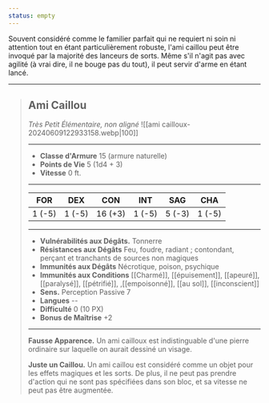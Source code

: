 ```yaml
---
status: empty
---
```

Souvent considéré comme le familier parfait qui ne requiert ni soin ni attention tout en étant particulièrement robuste, l'ami caillou peut être invoqué par la majorité des lanceurs de sorts. Même s'il n'agit pas avec agilité (à vrai dire, il ne bouge pas du tout), il peut servir d'arme en étant lancé.

___
>## Ami Caillou
>*Très Petit Élémentaire, non aligné*
>![[ami cailloux-20240609122933158.webp|100]]
>___
>- **Classe d'Armure** 15 (armure naturelle)
>- **Points de Vie** 5 (1d4 + 3)
>- **Vitesse** 0 ft.
>___
>|FOR|DEX|CON|INT|SAG|CHA|
>|:---:|:---:|:---:|:---:|:---:|:---:|
>|1 (-5)|1 (-5)|16 (+3)|1 (-5)|5 (-3)|1 (-5)|
>
>___
>- **Vulnérabilités aux Dégâts.** Tonnerre
>- **Résistances aux Dégâts** Feu, foudre, radiant ; contondant, perçant et tranchants de sources non magiques
>- **Immunités aux Dégâts** Nécrotique, poison, psychique
>- **Immunités aux Conditions** [[Charmé]], [[épuisement]], [[apeuré]], [[paralysé]], [[pétrifié]], ,[[empoisonné]], [[au sol]], [[inconscient]]
>- **Sens.** Perception Passive 7
>- **Langues** --
>- **Difficulté** 0 (10 PX)
>- **Bonus de Maîtrise** +2
>___
> **Fausse Apparence.** Un ami cailloux est indistinguable d'une pierre ordinaire sur laquelle on aurait dessiné un visage.
>
>**Juste un Caillou.** Un ami caillou est considéré comme un objet pour les effets magiques et les sorts. De plus, il ne peut pas prendre d'action qui ne sont pas spécifiées dans son bloc, et sa vitesse ne peut pas être augmentée.


